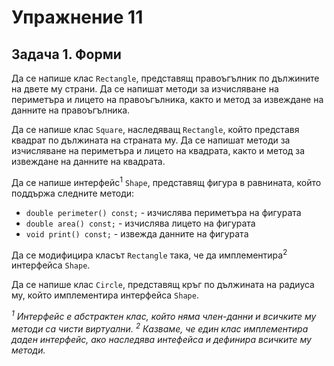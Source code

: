 # Упражнение 11

## Задача 1. Форми

Да се напише клас `Rectangle`, представящ правоъгълник по дължините
на двете му страни.
Да се напишат методи за изчисляване на периметъра и лицето на правоъгълника,
както и метод за извеждане на данните на правоъгълника.

Да се напише клас `Square`, наследяващ `Rectangle`, който представя
квадрат по дължината на страната му.
Да се напишат методи за изчисляване на периметъра и лицето на квадрата, както и
метод за извеждане на данните на квадрата.

Да се напише интерфейс<sup>1</sup> `Shape`, представящ фигура в равнината,
който поддържа следните методи:
- `double perimeter() const;` - изчислява периметъра на фигурата
- `double area() const;` - изчислява лицето на фигурата
- `void print() const;` - извежда данните на фигурата

Да се модифицира класът `Rectangle` така, че да
имплементира<sup>2</sup> интерфейса `Shape`.

Да се напише клас `Circle`, представящ кръг по дължината
на радиуса му, който имплементира интерфейса `Shape`.

*<sup>1</sup> Интерфейс е абстрактен клас, който няма
член-данни и всичките му методи са чисти виртуални.*
*<sup>2</sup> Казваме, че един клас имплементира даден интерфейс,
ако наследява интефейса и дефинира всичките му методи.*
